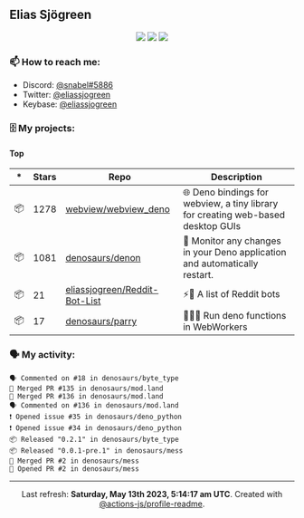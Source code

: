 ## Elias Sjögreen

<p align="center">
  <img src="https://img.shields.io/badge/🎂-dec. 2003-success" />
  <img src="https://img.shields.io/badge/🌎-Stockholm-informational" />
  <img src="https://img.shields.io/badge/👦-He/Him-informational" />
</p>

### 📫 How to reach me:

- Discord: [@snabel#5886](https://discord.com/users/267978757799673866)
- Twitter: [@eliassjogreen](https://twitter.com/eliassjogreen)
- Keybase: [@eliassjogreen](https://keybase.io/eliassjogreen)

### 🗄 My projects:

#### Top
|*|Stars|Repo|Description|
|---|---|---|---|
| 📦 | 1278 | [webview/webview_deno](https://github.com/webview/webview_deno) | 🌐 Deno bindings for webview, a tiny library for creating web-based desktop GUIs |
| 📦 | 1081 | [denosaurs/denon](https://github.com/denosaurs/denon) | 👀 Monitor any changes in your Deno application and automatically restart. |
| 📦 | 21 | [eliassjogreen/Reddit-Bot-List](https://github.com/eliassjogreen/Reddit-Bot-List) | ⚡️🤖 A list of Reddit bots |
| 📦 | 17 | [denosaurs/parry](https://github.com/denosaurs/parry) | 👷🏽‍♂️ Run deno functions in WebWorkers |

### 🗣 My activity:

```
🗣 Commented on #18 in denosaurs/byte_type
🎉 Merged PR #135 in denosaurs/mod.land
🎉 Merged PR #136 in denosaurs/mod.land
🗣 Commented on #136 in denosaurs/mod.land
❗️ Opened issue #35 in denosaurs/deno_python
❗️ Opened issue #34 in denosaurs/deno_python
📦 Released "0.2.1" in denosaurs/byte_type
📦 Released "0.0.1-pre.1" in denosaurs/mess
🎉 Merged PR #2 in denosaurs/mess
💪 Opened PR #2 in denosaurs/mess
```

------------
<p align="center">Last refresh: <b>Saturday, May 13th 2023, 5:14:17 am UTC</b>. Created with <a href=https://github.com/marketplace/actions/profile-readme>@actions-js/profile-readme</a>.</p>
